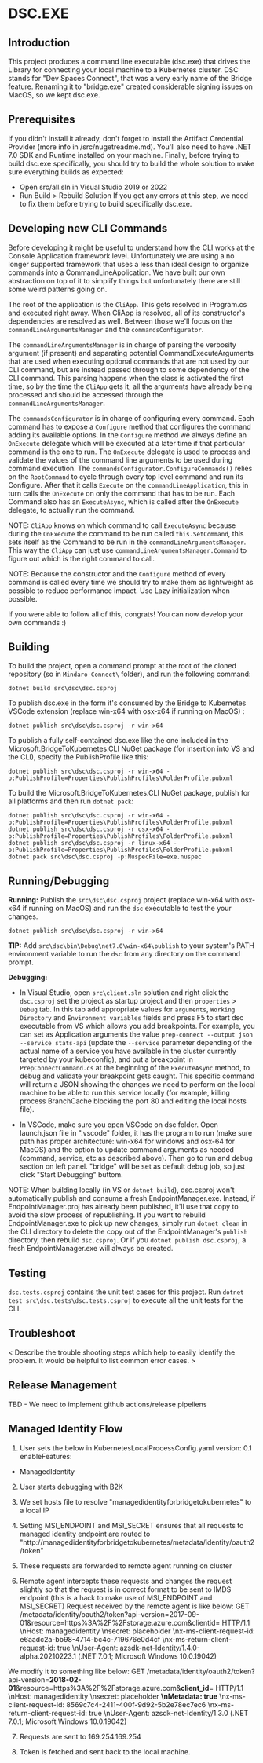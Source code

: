# DSC.EXE

 Introduction
 ------------
 This project produces a command line executable (dsc.exe) that drives the Library for connecting your local machine to a Kubernetes cluster.
 DSC stands for "Dev Spaces Connect", that was a very early name of the Bridge feature. Renaming it to "bridge.exe" created considerable signing issues on MacOS, so we kept dsc.exe.

Prerequisites
-------------
If you didn't install it already, don't forget to install the Artifact Credential Provider (more info in /src/nugetreadme.md).
You'll also need to have .NET 7.0 SDK and Runtime installed on your machine.
Finally, before trying to build dsc.exe specifically, you should try to build the whole solution to make sure everything builds as expected:
- Open src/all.sln in Visual Studio 2019 or 2022
- Run Build > Rebuild Solution
If you get any errors at this step, we need to fix them before trying to build specifically dsc.exe.

 Developing new CLI Commands
----------------------------
Before developing it might be useful to understand how the CLI works at the Console Application framework level.
Unfortunately we are using a no longer supported framework that uses a less than ideal design to organize commands into a CommandLineApplication. We have built our own abstraction on top of it to simplify things but unfortunately there are still some weird patterns going on.

The root of the application is the `CliApp`. This gets resolved in Program.cs and executed right away.
When CliApp is resolved, all of its constructor's dependencies are resolved as well. Between those we'll focus on the `commandLineArgumentsManager` and the `commandsConfigurator`.

The `commandLineArgumentsManager` is in charge of parsing the verbosity argument (if present) and separating potential CommandExecuteArguments that are used when executing optional commands that are not used by our CLI command, but are instead passed through to some dependency of the CLI command. This parsing happens when the class is activated the first time, so by the time the `CliApp` gets it, all the arguments have already being processed and should be accessed through the `commandLineArgumentsManager`.

The `commandsConfigurator` is in charge of configuring every command.
Each command has to expose a `Configure` method that configures the command adding its available options. In the `Configure` method we always define an `OnExecute` delegate which will be executed at a later time if that particular command is the one to run. The `OnExecute` delegate is used to process and validate the values of the command line arguments to be used during command execution.
The `commandsConfigurator.ConfigureCommands()` relies on the `RootCommand` to cycle through every top level command and run its Configure. After that it calls `Execute` on the `commandLineApplication`, this in turn calls the `OnExecute` on only the command that has to be run.
Each Command also has an `ExecuteAsync`, which is called after the `OnExecute` delegate, to actually run the command.

NOTE: `CliApp` knows on which command to call `ExecuteAsync` because during the `OnExecute` the command to be run called `this.SetCommand`, this sets itself as the Command to be run in the `commandLineArgumentsManager`. This way the `CliApp` can just use `commandLineArgumentsManager.Command` to figure out which is the right command to call.

NOTE: Because the constructor and the `Configure` method of every command is called every time we should try to make them as lightweight as possible to reduce performance impact. Use Lazy initialization when possible.

If you were able to follow all of this, congrats! You can now develop your own commands :)

Building
--------
 To build the project, open a command prompt at the root of the cloned repository (so in `Mindaro-Connect\` folder), and run the following command:  
```
dotnet build src\dsc\dsc.csproj
```

To publish dsc.exe in the form it's consumed by the Bridge to Kubernetes VSCode extension (replace win-x64 with osx-x64 if running on MacOS) : 
```
dotnet publish src\dsc\dsc.csproj -r win-x64
```

To publish a fully self-contained dsc.exe like the one included in the Microsoft.BridgeToKubernetes.CLI NuGet package (for insertion into VS and the CLI), specify the PublishProfile like this:
```
dotnet publish src\dsc\dsc.csproj -r win-x64 -p:PublishProfile=Properties\PublishProfiles\FolderProfile.pubxml
```

To build the Microsoft.BridgeToKubernetes.CLI NuGet package, publish for all platforms and then run `dotnet pack`:
```
dotnet publish src\dsc\dsc.csproj -r win-x64 -p:PublishProfile=Properties\PublishProfiles\FolderProfile.pubxml
dotnet publish src\dsc\dsc.csproj -r osx-x64 -p:PublishProfile=Properties\PublishProfiles\FolderProfile.pubxml
dotnet publish src\dsc\dsc.csproj -r linux-x64 -p:PublishProfile=Properties\PublishProfiles\FolderProfile.pubxml
dotnet pack src\dsc\dsc.csproj -p:NuspecFile=exe.nuspec
```
Running/Debugging
-----------------
**Running:** Publish the `src\dsc\dsc.csproj` project (replace win-x64 with osx-x64 if running on MacOS) and run the `dsc` executable to test the your changes.  
```
dotnet publish src\dsc\dsc.csproj -r win-x64
```
 
**TIP:** Add `src\dsc\bin\Debug\net7.0\win-x64\publish` to your system's PATH environment variable to run the `dsc` from any directory on the command prompt.  

**Debugging:** 

- In Visual Studio, open `src\client.sln` solution and right click the `dsc.csproj` set the project as startup project and then `properties` > `Debug` tab. In this tab add appropriate values for `arguments`, `Working Directory` and `Environment variables` fields and press F5 to start dsc executable from VS which allows you add breakpoints.
For example, you can set as Application arguments the value `prep-connect --output json --service stats-api` (update the `--service` parameter depending of the actual name of a service you have available in the cluster currently targeted by your kubeconfig), and put a breakpoint in `PrepConnectCommand.cs` at the beginning of the `ExecuteAsync` method, to debug and validate your breakpoint gets caught. This specific command will return a JSON showing the changes we need to perform on the local machine to be able to run this service locally (for example, killing process BranchCache blocking the port 80 and editing the local hosts file).

- In VSCode, make sure you open VSCode on dsc folder. Open launch.json file in ".vscode" folder, it has the program to run (make sure path has proper architecture: win-x64 for windows and osx-64 for MacOS) and the option to update command arguments as needed (command, service, etc as described above). Then go to run and debug section on left panel. "bridge" will be set as default debug job, so just click "Start Debugging" buttom.  

NOTE: When building locally (in VS or `dotnet build`), dsc.csproj won't automatically publish and consume a fresh EndpointManager.exe. Instead, if EndpointManager.proj has already been published, it'll use that copy to avoid the slow process of republishing. If you want to rebuild EndpointManager.exe to pick up new changes, simply run `dotnet clean` in the CLI directory to delete the copy out of the EndpointManager's `publish` directory, then rebuild `dsc.csproj`. Or if you `dotnet publish dsc.csproj`, a fresh EndpointManager.exe will always be created.

Testing
-------
`dsc.tests.csproj` contains the unit test cases for this project.
Run `dotnet test src\dsc.tests\dsc.tests.csproj` to execute all the unit tests for the CLI.

Troubleshoot
------------
< Describe the trouble shooting steps which help to easily identify the problem. It would be helpful to list common error cases. >

Release Management
------------------
TBD - We need to implement github actions/release pipeliens

Managed Identity Flow
---------------------
1. User sets the below in KubernetesLocalProcessConfig.yaml
version: 0.1
enableFeatures:
  - ManagedIdentity

2. User starts debugging with B2K

3. We set hosts file to resolve "managedidentityforbridgetokubernetes" to a local IP

4. Setting MSI_ENDPOINT and MSI_SECRET ensures that all requests to managed identity endpoint are routed to "http://managedidentityforbridgetokubernetes/metadata/identity/oauth2/token"

5. These requests are forwarded to remote agent running on cluster

6. Remote agent intercepts these requests and changes the request slightly so that the request is in correct format to be sent to IMDS endpoint (this is a hack to make use of MSI_ENDPOINT and MSI_SECRET)
Request received by the remote agent is like below:
GET /metadata/identity/oauth2/token?api-version=2017-09-01&resource=https%3A%2F%2Fstorage.azure.com&clientid=<guid> HTTP/1.1
    \nHost: managedidentity
    \nsecret: placeholder
    \nx-ms-client-request-id: e6aadc2a-bb98-4714-bc4c-719676e0d4cf
    \nx-ms-return-client-request-id: true
    \nUser-Agent: azsdk-net-Identity/1.4.0-alpha.20210223.1 (.NET 7.0.1; Microsoft Windows 10.0.19042)
    
We modify it to something like below:
GET /metadata/identity/oauth2/token?api-version=**2018-02-01**&resource=https%3A%2F%2Fstorage.azure.com&**client_id**=<guid> HTTP/1.1
    \nHost: managedidentity
    \nsecret: placeholder
    **\nMetadata: true**
    \nx-ms-client-request-id: 8569c7c4-2411-400f-9d92-5b2e78ec7ec6
    \nx-ms-return-client-request-id: true
    \nUser-Agent: azsdk-net-Identity/1.3.0 (.NET 7.0.1; Microsoft Windows 10.0.19042)

7. Requests are sent to 169.254.169.254

9. Token is fetched and sent back to the local machine.
